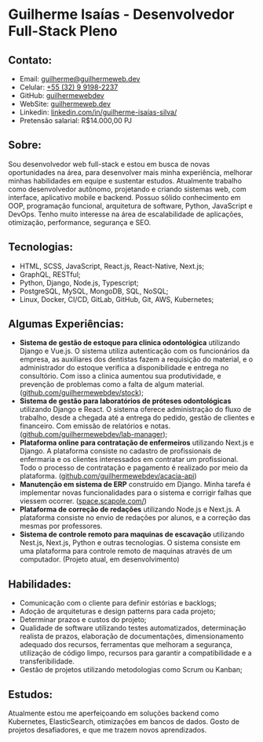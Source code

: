 # Guilherme Isaías - Desenvolvedor Full-Stack Pleno

## Contato:
- Email: [guilherme@guilhermeweb.dev](mailto:guilherme@guilhermeweb.dev)
- Celular: [+55 (32) 9 9198-2237](https://web.whatsapp.com/send?phone=5532991982237)
- GitHub: [guilhermewebdev](https://github.com/guilhermewebdev)
- WebSite: [guilhermeweb.dev](https://guilhermeweb.dev/)
- Linkedin: [linkedin.com/in/guilherme-isaías-silva/](https://www.linkedin.com/in/guilherme-isa%C3%ADas-silva/)
- Pretensão salarial: R$14.000,00 PJ

## Sobre:
Sou desenvolvedor web full-stack e estou em busca de novas oportunidades na área, para desenvolver mais minha experiência, melhorar minhas habilidades em equipe e sustentar estudos. Atualmente trabalho como desenvolvedor autônomo, projetando e criando sistemas web, com interface, aplicativo mobile e backend. Possuo sólido conhecimento em OOP, programação funcional, arquitetura de software, Python, JavaScript e DevOps. Tenho muito interesse na área de escalabilidade de aplicações, otimização, performance, segurança e SEO.  

## Tecnologias:
- HTML, SCSS, JavaScript, React.js, React-Native, Next.js;
- GraphQL, RESTful;
- Python, Django, Node.js, Typescript;
- PostgreSQL, MySQL, MongoDB, SQL, NoSQL;
- Linux, Docker, CI/CD, GitLab, GitHub, Git, AWS, Kubernetes;

## Algumas Experiências:
- **Sistema de gestão de estoque para clinica odontológica** utilizando Django e Vue.js. O sistema utiliza autenticação com os funcionários da empresa, as auxiliares dos dentistas fazem a requisição do material, e o administrador do estoque verifica a disponibilidade e entrega no consultório. Com isso a clinica aumentou sua produtividade, e prevenção de problemas como a falta de algum material. ([github.com/guilhermewebdev/stock](https://github.com/guilhermewebdev/stock));
- **Sistema de gestão para laboratórios de próteses odontológicas** utilizando Django e React. O sistema oferece administração do fluxo de trabalho, desde a chegada até a entrega do pedido, gestão de clientes e financeiro. Com emissão de relatórios e notas. ([github.com/guilhermewebdev/lab-manager](https://github.com/guilhermewebdev/lab-manager));
- **Plataforma online para contratação de enfermeiros** utilizando Next.js e Django. A plataforma consiste no cadastro de profissionais de enfermaria e os clientes interessados em contratar um profissional. Todo o processo de contratação e pagamento é realizado por meio da plataforma. ([github.com/guilhermewebdev/acacia-api](https://github.com/guilhermewebdev/acacia-api))
- **Manutenção em sistema de ERP** construído em Django. Minha tarefa é implementar novas funcionalidades para o sistema e corrigir falhas que viessem ocorrer. ([space.scapole.com/](https://space.scapole.com/))
- **Plataforma de correção de redações** utilizando Node.js e Next.js. A plataforma consiste no envio de redações por alunos, e a correção das mesmas por professores.
- **Sistema de controle remoto para maquinas de escavação** utilizando Nest.js, Next.js, Python e outras tecnologias. O sistema consiste em uma plataforma para controle remoto de maquinas através de um computador. (Projeto atual, em desenvolvimento)

## Habilidades:
- Comunicação com o cliente para definir estórias e backlogs;
- Adoção de arquiteturas e design patterns para cada projeto;
- Determinar prazos e custos do projeto;
- Qualidade de software utilizando testes automatizados, determinação realista de prazos, elaboração de documentações, dimensionamento adequado dos recursos, ferramentas que melhoram a segurança, utilização de código limpo, recursos para garantir a compatibilidade e a transferibilidade.
- Gestão de projetos utilizando metodologias como Scrum ou Kanban;

## Estudos:
Atualmente estou me aperfeiçoando em soluções backend como Kubernetes, ElasticSearch, otimizações em bancos de dados. Gosto de projetos desafiadores, e que me trazem novos aprendizados.
